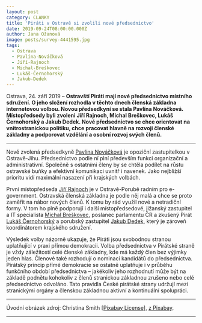 ```yaml
---
layout: post
category: CLANKY
title: 'Piráti v Ostravě si zvolili nové předsednictvo'
date: 2019-09-24T08:00:00.000Z
author: Jana Ožanová
image: posts/survey-4441595.jpg
tags:
  - Ostrava
  - Pavlína-Nováčková
  - Jiří-Rajnoch
  - Michal-Breškovec
  - Lukáš-Černohorský
  - Jakub-Dedek
---
```


Ostrava, 24. září 2019 – **Ostravští Piráti mají nové předsednictvo místního sdružení. O jeho složení rozhodla v těchto dnech členská základna internetovou volbou. Novou předsedkyní se stala Pavlína Nováčková. Místopředsedy byli zvoleni Jiří Rajnoch, Michal Breškovec, Lukáš Černohorský a Jakub Dedek. Nové předsednictvo se chce orientovat na vnitrostranickou politiku, chce pracovat hlavně na rozvoji členské základny a podporovat vzdělání a osobní rozvoj svých členů.**

<hr />

Nově zvolená předsedkyně [Pavlína Nováčková](https://wiki.pirati.cz/lide/pavlina_novackova) je opoziční zastupitelkou v Ostravě-Jihu. Předsednictvo podle ní plní především funkci organizační a administrativní. Společně s ostatními členy by se chtěla podílet na růstu ostravské buňky a efektivní komunikaci uvnitř i navenek. Jako nejbližší prioritu vidí maximální nasazení při krajských volbách.

První místopředseda [Jiří Rajnoch](https://wiki.pirati.cz/lide/jiri_rajnoch) je v Ostravě-Porubě radním pro e-government. Ostravská členská základna je podle něj malá a chce se proto zaměřit na nábor nových členů. K tomu by rád využil nové a netradiční formy. V tom ho plně podporují i další místopředsedové, jižanský zastupitel a IT specialista [Michal Breškovec](https://wiki.pirati.cz/lide/michal_breskovec), poslanec parlamentu ČR a zkušený Pirát [Lukáš Černohorský](https://wiki.pirati.cz/lide/lukas_cernohorsky) a porubský zastupitel [Jakub Dedek](https://wiki.pirati.cz/lide/jakub_dedek), který je zároveň koordinátorem krajského sdružení.

Výsledek volby názorně ukazuje, že Piráti jsou svobodnou stranou uplatňující v praxi přímou demokracii. Volba předsednictva v Pirátské straně je vždy záležitostí celé členské základny, kde má každý člen bez výjimky jeden hlas. Členové také rozhodují o nominaci kandidátů do předsednictva. Pirátský princip přímé demokracie se ostatně uplatňuje i v průběhu funkčního období předsednictva – jakékoliv jeho rozhodnutí může být na základě podnětu kohokoliv z členů stranickou základnou zrušeno nebo celé předsednictvo odvoláno. Tato pravidla České pirátské strany udržují mezi stranickými orgány a členskou základnou aktivní a kontinuální spolupráci.

---

Úvodní obrázek zdroj: Christina Smith \[[Pixabay License](https://pixabay.com/service/license/)\], [z Pixabay](https://pixabay.com/cs/illustrations/pr%C5%AFzkum-formul%C3%A1%C5%99-dotazn%C3%ADk-s%C3%AD%C5%A5-4441595/).

- - -
